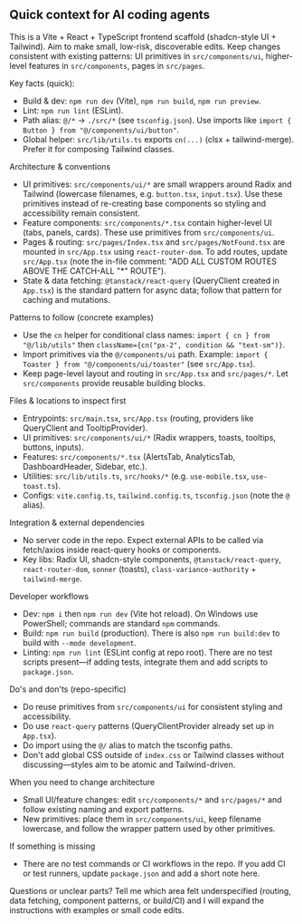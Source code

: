 ## Quick context for AI coding agents

This is a Vite + React + TypeScript frontend scaffold (shadcn-style UI + Tailwind).
Aim to make small, low-risk, discoverable edits. Keep changes consistent with existing patterns: UI primitives in `src/components/ui`, higher-level features in `src/components`, pages in `src/pages`.

Key facts (quick):
- Build & dev: `npm run dev` (Vite), `npm run build`, `npm run preview`.
- Lint: `npm run lint` (ESLint).
- Path alias: `@/*` -> `./src/*` (see `tsconfig.json`). Use imports like `import { Button } from "@/components/ui/button"`.
- Global helper: `src/lib/utils.ts` exports `cn(...)` (clsx + tailwind-merge). Prefer it for composing Tailwind classes.

Architecture & conventions
- UI primitives: `src/components/ui/*` are small wrappers around Radix and Tailwind (lowercase filenames, e.g. `button.tsx`, `input.tsx`). Use these primitives instead of re-creating base components so styling and accessibility remain consistent.
- Feature components: `src/components/*.tsx` contain higher-level UI (tabs, panels, cards). These use primitives from `src/components/ui`.
- Pages & routing: `src/pages/Index.tsx` and `src/pages/NotFound.tsx` are mounted in `src/App.tsx` using `react-router-dom`. To add routes, update `src/App.tsx` (note the in-file comment: "ADD ALL CUSTOM ROUTES ABOVE THE CATCH-ALL \"*\" ROUTE").
- State & data fetching: `@tanstack/react-query` (QueryClient created in `App.tsx`) is the standard pattern for async data; follow that pattern for caching and mutations.

Patterns to follow (concrete examples)
- Use the `cn` helper for conditional class names: `import { cn } from "@/lib/utils"` then `className={cn("px-2", condition && "text-sm")}`.
- Import primitives via the `@/components/ui` path. Example: `import { Toaster } from "@/components/ui/toaster"` (see `src/App.tsx`).
- Keep page-level layout and routing in `src/App.tsx` and `src/pages/*`. Let `src/components` provide reusable building blocks.

Files & locations to inspect first
- Entrypoints: `src/main.tsx`, `src/App.tsx` (routing, providers like QueryClient and TooltipProvider).
- UI primitives: `src/components/ui/*` (Radix wrappers, toasts, tooltips, buttons, inputs).
- Features: `src/components/*.tsx` (AlertsTab, AnalyticsTab, DashboardHeader, Sidebar, etc.).
- Utilities: `src/lib/utils.ts`, `src/hooks/*` (e.g. `use-mobile.tsx`, `use-toast.ts`).
- Configs: `vite.config.ts`, `tailwind.config.ts`, `tsconfig.json` (note the `@` alias).

Integration & external dependencies
- No server code in the repo. Expect external APIs to be called via fetch/axios inside react-query hooks or components.
- Key libs: Radix UI, shadcn-style components, `@tanstack/react-query`, `react-router-dom`, `sonner` (toasts), `class-variance-authority` + `tailwind-merge`.

Developer workflows
- Dev: `npm i` then `npm run dev` (Vite hot reload). On Windows use PowerShell; commands are standard `npm` commands.
- Build: `npm run build` (production). There is also `npm run build:dev` to build with `--mode development`.
- Linting: `npm run lint` (ESLint config at repo root). There are no test scripts present—if adding tests, integrate them and add scripts to `package.json`.

Do's and don'ts (repo-specific)
- Do reuse primitives from `src/components/ui` for consistent styling and accessibility.
- Do use `react-query` patterns (QueryClientProvider already set up in `App.tsx`).
- Do import using the `@/` alias to match the tsconfig paths.
- Don't add global CSS outside of `index.css` or Tailwind classes without discussing—styles aim to be atomic and Tailwind-driven.

When you need to change architecture
- Small UI/feature changes: edit `src/components/*` and `src/pages/*` and follow existing naming and export patterns.
- New primitives: place them in `src/components/ui`, keep filename lowercase, and follow the wrapper pattern used by other primitives.

If something is missing
- There are no test commands or CI workflows in the repo. If you add CI or test runners, update `package.json` and add a short note here.

Questions or unclear parts? Tell me which area felt underspecified (routing, data fetching, component patterns, or build/CI) and I will expand the instructions with examples or small code edits.
